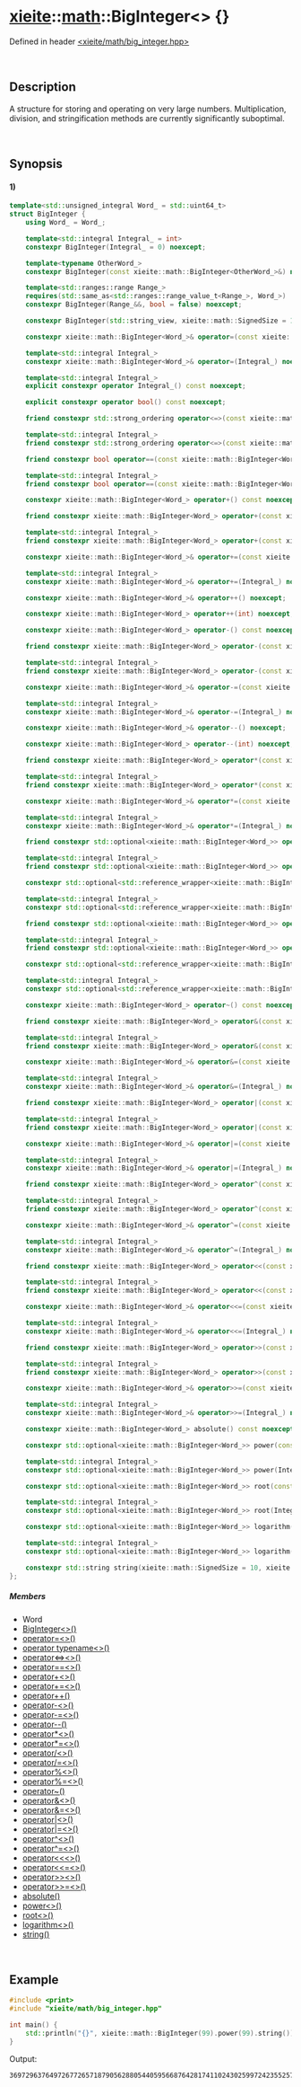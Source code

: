 # [xieite](../../xieite.md)\:\:[math](../../math.md)\:\:BigInteger\<\> \{\}
Defined in header [<xieite/math/big_integer.hpp>](../../../include/xieite/math/big_integer.hpp)

&nbsp;

## Description
A structure for storing and operating on very large numbers. Multiplication, division, and stringification methods are currently significantly suboptimal.

&nbsp;

## Synopsis
#### 1)
```cpp
template<std::unsigned_integral Word_ = std::uint64_t>
struct BigInteger {
    using Word_ = Word_;

    template<std::integral Integral_ = int>
    constexpr BigInteger(Integral_ = 0) noexcept;

    template<typename OtherWord_>
    constexpr BigInteger(const xieite::math::BigInteger<OtherWord_>&) noexcept;

    template<std::ranges::range Range_>
    requires(std::same_as<std::ranges::range_value_t<Range_>, Word_>)
    constexpr BigInteger(Range_&&, bool = false) noexcept;

    constexpr BigInteger(std::string_view, xieite::math::SignedSize = 10, xieite::strings::NumberComponents = xieite::strings::NumberComponents()) noexcept;

    constexpr xieite::math::BigInteger<Word_>& operator=(const xieite::math::BigInteger<Word_>&) noexcept;

    template<std::integral Integral_>
    constexpr xieite::math::BigInteger<Word_>& operator=(Integral_) noexcept;

    template<std::integral Integral_>
    explicit constexpr operator Integral_() const noexcept;

    explicit constexpr operator bool() const noexcept;

    friend constexpr std::strong_ordering operator<=>(const xieite::math::BigInteger<Word_>&, const xieite::math::BigInteger<Word_>&) noexcept;

    template<std::integral Integral_>
    friend constexpr std::strong_ordering operator<=>(const xieite::math::BigInteger<Word_>&, Integral_) noexcept;

    friend constexpr bool operator==(const xieite::math::BigInteger<Word_>&, const xieite::math::BigInteger<Word_>&) const noexcept;

    template<std::integral Integral_>
    friend constexpr bool operator==(const xieite::math::BigInteger<Word_>&, Integral_) const noexcept;

    constexpr xieite::math::BigInteger<Word_> operator+() const noexcept;

    friend constexpr xieite::math::BigInteger<Word_> operator+(const xieite::math::BigInteger<Word_>&, const xieite::math::BigInteger<Word_>&) noexcept;

    template<std::integral Integral_>
    friend constexpr xieite::math::BigInteger<Word_> operator+(const xieite::math::BigInteger<Word_>&, Integral_) noexcept;

    constexpr xieite::math::BigInteger<Word_>& operator+=(const xieite::math::BigInteger<Word_>&) noexcept;

    template<std::integral Integral_>
    constexpr xieite::math::BigInteger<Word_>& operator+=(Integral_) noexcept;

    constexpr xieite::math::BigInteger<Word_>& operator++() noexcept;

    constexpr xieite::math::BigInteger<Word_> operator++(int) noexcept;

    constexpr xieite::math::BigInteger<Word_> operator-() const noexcept;

    friend constexpr xieite::math::BigInteger<Word_> operator-(const xieite::math::BigInteger<Word_>&, const xieite::math::BigInteger<Word_>&) noexcept;

    template<std::integral Integral_>
    friend constexpr xieite::math::BigInteger<Word_> operator-(const xieite::math::BigInteger<Word_>&, Integral_) noexcept;

    constexpr xieite::math::BigInteger<Word_>& operator-=(const xieite::math::BigInteger<Word_>&) noexcept;

    template<std::integral Integral_>
    constexpr xieite::math::BigInteger<Word_>& operator-=(Integral_) noexcept;

    constexpr xieite::math::BigInteger<Word_>& operator--() noexcept;

    constexpr xieite::math::BigInteger<Word_> operator--(int) noexcept;

    friend constexpr xieite::math::BigInteger<Word_> operator*(const xieite::math::BigInteger<Word_>&, const xieite::math::BigInteger<Word_>&);

    template<std::integral Integral_>
    friend constexpr xieite::math::BigInteger<Word_> operator*(const xieite::math::BigInteger<Word_>&, Integral_) noexcept;

    constexpr xieite::math::BigInteger<Word_>& operator*=(const xieite::math::BigInteger<Word_>&) noexcept;

    template<std::integral Integral_>
    constexpr xieite::math::BigInteger<Word_>& operator*=(Integral_) noexcept;

    friend constexpr std::optional<xieite::math::BigInteger<Word_>> operator/(const xieite::math::BigInteger<Word_>&, const xieite::math::BigInteger<Word_>&) noexcept;

    template<std::integral Integral_>
    friend constexpr std::optional<xieite::math::BigInteger<Word_>> operator/(const xieite::math::BigInteger<Word_>&, Integral_) noexcept;

    constexpr std::optional<std::reference_wrapper<xieite::math::BigInteger<Word_>>> operator/=(const xieite::math::BigInteger<Word_>&) noexcept;

    template<std::integral Integral_>
    constexpr std::optional<std::reference_wrapper<xieite::math::BigInteger<Word_>>> operator/=(Integral_) noexcept;

    friend constexpr std::optional<xieite::math::BigInteger<Word_>> operator%(const xieite::math::BigInteger<Word_>&, const xieite::math::BigInteger<Word_>&) noexcept;

    template<std::integral Integral_>
    friend constexpr std::optional<xieite::math::BigInteger<Word_>> operator%(const xieite::math::BigInteger<Word_>&, Integral_) noexcept;

    constexpr std::optional<std::reference_wrapper<xieite::math::BigInteger<Word_>>> operator%=(const xieite::math::BigInteger<Word_>&) noexcept;

    template<std::integral Integral_>
    constexpr std::optional<std::reference_wrapper<xieite::math::BigInteger<Word_>>> operator%=(Integral_) noexcept;

    constexpr xieite::math::BigInteger<Word_> operator~() const noexcept;

    friend constexpr xieite::math::BigInteger<Word_> operator&(const xieite::math::BigInteger<Word_>&, const xieite::math::BigInteger<Word_>&) noexcept;

    template<std::integral Integral_>
    friend constexpr xieite::math::BigInteger<Word_> operator&(const xieite::math::BigInteger<Word_>&, Integral_) noexcept;

    constexpr xieite::math::BigInteger<Word_>& operator&=(const xieite::math::BigInteger<Word_>&) noexcept;

    template<std::integral Integral_>
    constexpr xieite::math::BigInteger<Word_>& operator&=(Integral_) noexcept;

    friend constexpr xieite::math::BigInteger<Word_> operator|(const xieite::math::BigInteger<Word_>&, const xieite::math::BigInteger<Word_>&) noexcept;

    template<std::integral Integral_>
    friend constexpr xieite::math::BigInteger<Word_> operator|(const xieite::math::BigInteger<Word_>&, Integral_) noexcept;

    constexpr xieite::math::BigInteger<Word_>& operator|=(const xieite::math::BigInteger<Word_>&) noexcept;

    template<std::integral Integral_>
    constexpr xieite::math::BigInteger<Word_>& operator|=(Integral_) noexcept;

    friend constexpr xieite::math::BigInteger<Word_> operator^(const xieite::math::BigInteger<Word_>&, const xieite::math::BigInteger<Word_>&) noexcept;

    template<std::integral Integral_>
    friend constexpr xieite::math::BigInteger<Word_> operator^(const xieite::math::BigInteger<Word_>&, Integral_) noexcept;

    constexpr xieite::math::BigInteger<Word_>& operator^=(const xieite::math::BigInteger<Word_>&) noexcept;

    template<std::integral Integral_>
    constexpr xieite::math::BigInteger<Word_>& operator^=(Integral_) noexcept;

    friend constexpr xieite::math::BigInteger<Word_> operator<<(const xieite::math::BigInteger<Word_>&, const xieite::math::BigInteger<Word_>&) noexcept;

    template<std::integral Integral_>
    friend constexpr xieite::math::BigInteger<Word_> operator<<(const xieite::math::BigInteger<Word_>&, Integral_) noexcept;

    constexpr xieite::math::BigInteger<Word_>& operator<<=(const xieite::math::BigInteger<Word_>&) noexcept;

    template<std::integral Integral_>
    constexpr xieite::math::BigInteger<Word_>& operator<<=(Integral_) noexcept;

    friend constexpr xieite::math::BigInteger<Word_> operator>>(const xieite::math::BigInteger<Word_>&, const xieite::math::BigInteger<Word_>&) noexcept;

    template<std::integral Integral_>
    friend constexpr xieite::math::BigInteger<Word_> operator>>(const xieite::math::BigInteger<Word_>&, Integral_) noexcept;

    constexpr xieite::math::BigInteger<Word_>& operator>>=(const xieite::math::BigInteger<Word_>&) noexcept;

    template<std::integral Integral_>
    constexpr xieite::math::BigInteger<Word_>& operator>>=(Integral_) noexcept;

    constexpr xieite::math::BigInteger<Word_> absolute() const noexcept;

    constexpr std::optional<xieite::math::BigInteger<Word_>> power(const xieite::math::BigInteger<Word_>&) const noexcept;

    template<std::integral Integral_>
    constexpr std::optional<xieite::math::BigInteger<Word_>> power(Integral_) const noexcept;

    constexpr std::optional<xieite::math::BigInteger<Word_>> root(const xieite::math::BigInteger<Word_>&) const noexcept;

    template<std::integral Integral_>
    constexpr std::optional<xieite::math::BigInteger<Word_>> root(Integral_) const noexcept;

    constexpr std::optional<xieite::math::BigInteger<Word_>> logarithm(const xieite::math::BigInteger<Word_>&) const noexcept;

    template<std::integral Integral_>
    constexpr std::optional<xieite::math::BigInteger<Word_>> logarithm(Integral_) const noexcept;

    constexpr std::string string(xieite::math::SignedSize = 10, xieite::strings::NumberComponents = xieite::strings::NumberComponents()) const noexcept;
};
```
##### Members
- Word
- [BigInteger\<\>\(\)](./structures/big_integer/1/operators/constructor.md)
- [operator=\<\>\(\)](./structures/big_integer/1/operators/assign.md)
- [operator typename\<\>\(\)](./structures/big_integer/1/operators/cast.md)
- [operator\<=\>\<\>\(\)](./structures/big_integer/1/operators/spaceship.md)
- [operator==\<\>\(\)](./structures/big_integer/1/operators/s/equal.md)
- [operator+\<\>\(\)](./structures/big_integer/1/operators/add.md)
- [operator+=\<\>\(\)](./structures/big_integer/1/operators/addAssign.md)
- [operator++\(\)](./structures/big_integer/1/operators/increment.md)
- [operator-\<\>\(\)](./structures/big_integer/1/operators/subtract.md)
- [operator-=\<\>\(\)](./structures/big_integer/1/operators/subtract_assign.md)
- [operator--\(\)](./structures/big_integer/1/operators/decrement.md)
- [operator*\<\>\(\)](./structures/big_integer/1/operators/multiply.md)
- [operator*=\<\>\(\)](./structures/big_integer/1/operators/multiply_assign.md)
- [operator/\<\>\(\)](./structures/big_integer/1/operators/divide.md)
- [operator/=\<\>\(\)](./structures/big_integer/1/operators/divide_assign.md)
- [operator%\<\>\(\)](./structures/big_integer/1/operators/modulo.md)
- [operator%=\<\>\(\)](./structures/big_integer/1/operators/modulo_assign.md)
- [operator~\(\)](./structures/big_integer/1/operators/bitwise_not.md)
- [operator&\<\>\(\)](./structures/big_integer/1/operators/bitwise_and.md)
- [operator&=\<\>\(\)](./structures/big_integer/1/operators/bitwise_and_assign.md)
- [operator|\<\>\(\)](./structures/big_integer/1/operators/bitwise_or.md)
- [operator|=\<\>\(\)](./structures/big_integer/1/operators/bitwise_or_assign.md)
- [operator^\<\>\(\)](./structures/big_integer/1/operators/bitwise_xor.md)
- [operator^=\<\>\(\)](./structures/big_integer/1/operators/bitwise_xor_assign.md)
- [operator\<\<\<\>\(\)](./structures/big_integer/1/operators/bitwise_shift_left.md)
- [operator\<\<=\<\>\(\)](./structures/big_integer/1/operators/bitwise_shift_left_assign.md)
- [operator\>\>\<\>\(\)](./structures/big_integer/1/operators/bitwise_shift_right.md)
- [operator\>\>=\<\>\(\)](./structures/big_integer/1/operators/bitwise_shift_right_assign.md)
- [absolute\(\)](./structures/big_integer/1/absolute.md)
- [power\<\>\(\)](./structures/big_integer/1/power.md)
- [root\<\>\(\)](./structures/big_integer/1/root.md)
- [logarithm\<\>\(\)](./structures/big_integer/1/logarithm.md)
- [string\(\)](./structures/big_integer/1/string.md)

&nbsp;

## Example
```cpp
#include <print>
#include "xieite/math/big_integer.hpp"

int main() {
    std::println("{}", xieite::math::BigInteger(99).power(99).string());
}
```
Output:
```
369729637649726772657187905628805440595668764281741102430259972423552570455277523421410650010128232727940978889548326540119429996769494359451621570193644014418071060667659301384999779999159200499899
```
